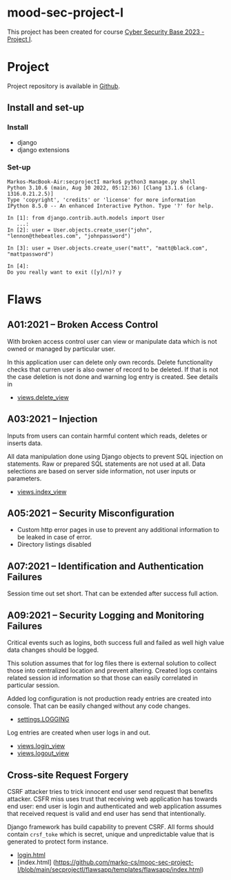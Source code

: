 # mood-sec-project-I

This project has been created for course [Cyber Security Base 2023 - Project I](https://cybersecuritybase.mooc.fi/module-3.1). 

# Project

Project repository is available in [Github](https://github.com/marko-cs/mood-sec-project-I). 

## Install and set-up

### Install

- django
- django extensions

### Set-up
``````
Markos-MacBook-Air:secprojectI marko$ python3 manage.py shell
Python 3.10.6 (main, Aug 30 2022, 05:12:36) [Clang 13.1.6 (clang-1316.0.21.2.5)]
Type 'copyright', 'credits' or 'license' for more information
IPython 8.5.0 -- An enhanced Interactive Python. Type '?' for help.

In [1]: from django.contrib.auth.models import User
   ...: 
In [2]: user = User.objects.create_user("john", "lennon@thebeatles.com", "johnpassword")

In [3]: user = User.objects.create_user("matt", "matt@black.com", "mattpassword")

In [4]:                                                                                                                            
Do you really want to exit ([y]/n)? y
``````
# Flaws
## A01:2021 – Broken Access Control

With broken access control user can view or manipulate data which is not owned or managed by particular user.

In this application user can delete only own records. Delete functionality checks that curren user is also owner of record to be deleted. If that is not the case deletion is not done and warning log entry is created. See details in 
- [views.delete_view](https://github.com/marko-cs/mooc-sec-project-I/blob/main/secprojectI/flawsapp/views.py#L37) 

## A03:2021 – Injection

Inputs from users can contain harmful content which reads, deletes or inserts data.  

All data manipulation done using Django objects to prevent SQL injection on statements. Raw or prepared SQL statements are not used at all. Data selections are based on server side information, not user inputs or parameters. 
- [views.index_view](https://github.com/marko-cs/mooc-sec-project-I/blob/main/secprojectI/flawsapp/views.py#L16) 


## A05:2021 – Security Misconfiguration

- Custom http error pages in use to prevent any additional information to be leaked in case of error. 
- Directory listings disabled

## A07:2021 – Identification and Authentication Failures

Session time out set short. That can be extended after success full action.

## A09:2021 – Security Logging and Monitoring Failures

Critical events such as logins, both success full and failed as well high value data changes should be logged. 

This solution assumes that for log files there is external solution to collect those into centralized location and prevent altering. Created logs contains related session id information so that those can easily correlated in particular session.  

Added log configuration is not production ready entries are created into console. That can be easily changed without any code changes. 
- [settings.LOGGING](https://github.com/marko-cs/mooc-sec-project-I/blob/main/secprojectI/secprojectI/settings.py#L127)

Log entries are created when user logs in and out. 
- [views.login_view](https://github.com/marko-cs/mooc-sec-project-I/blob/main/secprojectI/flawsapp/views.py#L49)
- [views.logout_view](https://github.com/marko-cs/mooc-sec-project-I/blob/main/secprojectI/flawsapp/views.py#L68)

## Cross-site Request Forgery

CSRF attacker tries to trick innocent end user send request that benefits attacker. CSFR miss uses trust that receiving web application has towards end user: end user is login and authenticated and web application assumes that received request is valid and end user has send that intentionally. 

Django framework has build capability to prevent CSRF. All forms should contain `crsf_toke` which is secret, unique and unpredictable value that is generated to protect form instance. 
- [login.html](https://github.com/marko-cs/mooc-sec-project-I/blob/main/secprojectI/flawsapp/templates/flawsapp/login.html)
- [index.html] (https://github.com/marko-cs/mooc-sec-project-I/blob/main/secprojectI/flawsapp/templates/flawsapp/index.html)   